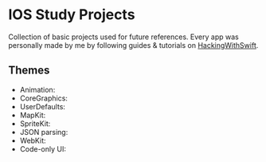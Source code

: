 # IOS Study Projects
Collection of basic projects used for future references.
Every app was personally made by me by following guides & tutorials on [HackingWithSwift](https://www.hackingwithswift.com).

## Themes
- Animation:
- CoreGraphics:
- UserDefaults:
- MapKit:
- SpriteKit:
- JSON parsing:
- WebKit:
- Code-only UI:
